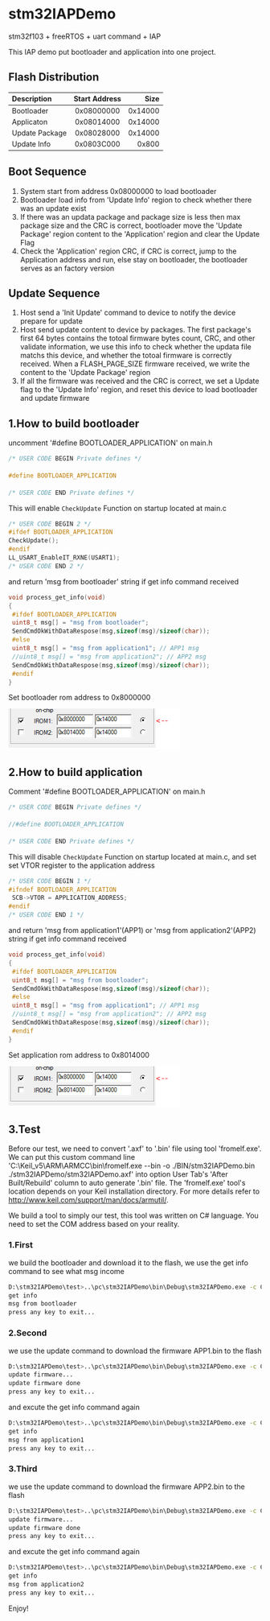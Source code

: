 # stm32IAPDemo

stm32f103 + freeRTOS + uart command + IAP

This IAP demo put bootloader and application into one project.

## Flash Distribution

| Description   | Start Address| Size         |
| :-------------| :----------: | -----------: |
| Bootloader    | 0x08000000   | 0x14000      |
| Applicaton    | 0x08014000   | 0x14000      |
| Update Package| 0x08028000   | 0x14000      |
| Update Info   | 0x0803C000   | 0x800        |

## Boot Sequence

1. System start from address 0x08000000 to load bootloader
2. Bootloader load info from 'Update Info' region to check whether there was an update exist
3. If there was an updata package and package size is less then max package size and the CRC is correct, bootloader move the 'Update Package' region content to the 'Application' region and clear the Update Flag
4. Check the 'Application' region CRC, if CRC is correct, jump to the Application address and run, else stay on bootloader, the bootloader serves as an factory version

## Update Sequence

1. Host send a 'Init Update' command to device to notify the device prepare for update
2. Host send update content to device by packages. The first package's first 64 bytes contains the totoal firmware bytes count, CRC, and other validate information, we use this info to check whether the updata file matchs this device, and whether the totoal firmware is correctly received. When a FLASH_PAGE_SIZE firmware received, we write the content to the 'Update Package' region
3. If all the firmware was received and the CRC is correct, we set a Update flag to the 'Update Info' region, and reset this device to load bootloader and update firmware

## 1.How to build bootloader

uncomment '#define BOOTLOADER_APPLICATION' on main.h

```C
/* USER CODE BEGIN Private defines */

#define BOOTLOADER_APPLICATION

/* USER CODE END Private defines */
```

This will enable ```CheckUpdate``` Function on startup located at main.c

 ```C
/* USER CODE BEGIN 2 */
#ifdef BOOTLOADER_APPLICATION
CheckUpdate();
#endif
LL_USART_EnableIT_RXNE(USART1);
/* USER CODE END 2 */

 ```

and return 'msg from bootloader' string if get info command received

```C
void process_get_info(void)
{
 #ifdef BOOTLOADER_APPLICATION
 uint8_t msg[] = "msg from bootloader";
 SendCmdOkWithDataRespose(msg,sizeof(msg)/sizeof(char));
 #else
 uint8_t msg[] = "msg from application1"; // APP1 msg
 //uint8_t msg[] = "msg from application2"; // APP2 msg
 SendCmdOkWithDataRespose(msg,sizeof(msg)/sizeof(char));
 #endif
}
```

 Set bootloader rom address to 0x8000000

![alt text](https://github.com/zachary-chi/stm32IAPDemo/blob/master/test/set%20bootloader%20rom%20address.png?raw=true)

## 2.How to build application

Comment '#define BOOTLOADER_APPLICATION' on main.h

```C
/* USER CODE BEGIN Private defines */

//#define BOOTLOADER_APPLICATION

/* USER CODE END Private defines */
```

This will disable ```CheckUpdate``` Function on startup located at main.c, and set set VTOR register to the application address

```C
/* USER CODE BEGIN 1 */
#ifndef BOOTLOADER_APPLICATION
 SCB->VTOR = APPLICATION_ADDRESS;
#endif
/* USER CODE END 1 */
```

and return 'msg from application1'(APP1) or 'msg from application2'(APP2)  string if get info command received

```C
void process_get_info(void)
{
 #ifdef BOOTLOADER_APPLICATION
 uint8_t msg[] = "msg from bootloader";
 SendCmdOkWithDataRespose(msg,sizeof(msg)/sizeof(char));
 #else
 uint8_t msg[] = "msg from application1"; // APP1 msg
 //uint8_t msg[] = "msg from application2"; // APP2 msg
 SendCmdOkWithDataRespose(msg,sizeof(msg)/sizeof(char));
 #endif
}
```

 Set application rom address to 0x8014000

![alt text](https://github.com/zachary-chi/stm32IAPDemo/blob/master/test/set%20bootloader%20rom%20address.png?raw=true)

## 3.Test

Before our test, we need to convert '.axf' to '.bin' file using tool 'fromelf.exe'. We can put this custom command line 'C:\Keil_v5\ARM\ARMCC\bin\fromelf.exe --bin -o ./BIN/stm32IAPDemo.bin ./stm32IAPDemo/stm32IAPDemo.axf' into option User Tab's 'After Built/Rebuild' column to auto generate '.bin' file. The 'fromelf.exe' tool's location depends on your Keil installation directory. For more details refer to <http://www.keil.com/support/man/docs/armutil/>.

We build a tool to simply our test, this tool was written on C# language. You need to set the COM address based on your reality.

### 1.First

we build the bootloader and download it to the flash, we use the get info command to see what msg income

```BASH
D:\stm32IAPDemo\test>..\pc\stm32IAPDemo\bin\Debug\stm32IAPDemo.exe -c COM2 -i
get info
msg from bootloader
press any key to exit...
```

### 2.Second

we use the update command to download the firmware APP1.bin to the flash

```BASH
D:\stm32IAPDemo\test>..\pc\stm32IAPDemo\bin\Debug\stm32IAPDemo.exe -c COM2 -u APP1.bin
update firmware...
update firmware done
press any key to exit...
```

 and excute the get info command again

```BASH
D:\stm32IAPDemo\test>..\pc\stm32IAPDemo\bin\Debug\stm32IAPDemo.exe -c COM2 -i
get info
msg from application1
press any key to exit...
```

### 3.Third

we use the update command to download the firmware APP2.bin to the flash

```BASH
D:\stm32IAPDemo\test>..\pc\stm32IAPDemo\bin\Debug\stm32IAPDemo.exe -c COM2 -u APP2.bin
update firmware...
update firmware done
press any key to exit...
```

 and excute the get info command again

```BASH
D:\stm32IAPDemo\test>..\pc\stm32IAPDemo\bin\Debug\stm32IAPDemo.exe -c COM2 -i
get info
msg from application2
press any key to exit...

```

Enjoy!
